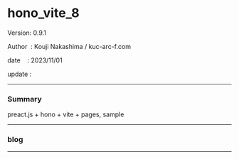 ﻿# hono_vite_8

 Version: 0.9.1

 Author  : Kouji Nakashima / kuc-arc-f.com

 date    : 2023/11/01

 update  :

***
### Summary

preact.js + hono + vite + pages,  sample


***
### blog 


***

